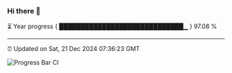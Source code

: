 ### Hi there 👋

⏳ Year progress { █████████████████████████████▁ } 97.08 %

---

⏰ Updated on Sat, 21 Dec 2024 07:36:23 GMT

![Progress Bar CI](https://github.com/IshwaranRudhara/GIT-ACTION/workflows/Progress%20Bar%20CI/badge.svg)
